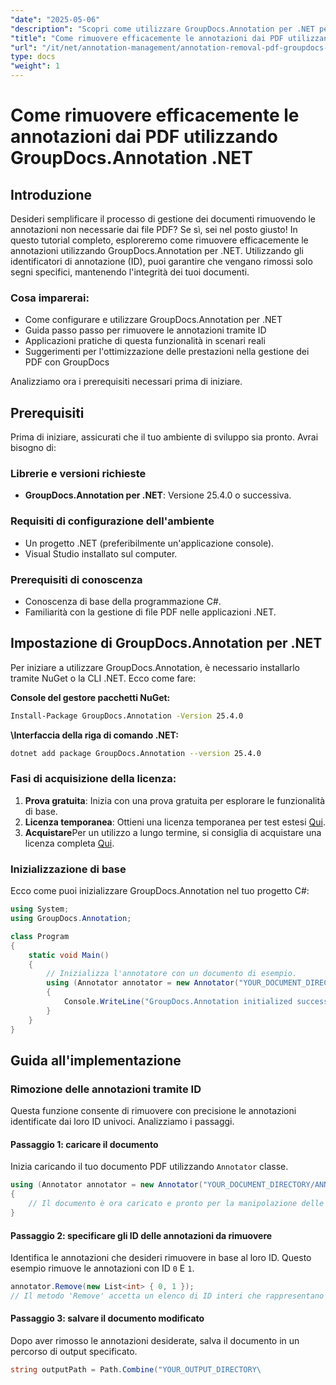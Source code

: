 ```yaml
---
"date": "2025-05-06"
"description": "Scopri come utilizzare GroupDocs.Annotation per .NET per rimuovere le annotazioni in base all'ID, ottimizzando il processo di gestione dei documenti con questa guida completa."
"title": "Come rimuovere efficacemente le annotazioni dai PDF utilizzando GroupDocs.Annotation .NET"
"url": "/it/net/annotation-management/annotation-removal-pdf-groupdocs-dotnet-guide/"
type: docs
"weight": 1
---
```


# Come rimuovere efficacemente le annotazioni dai PDF utilizzando GroupDocs.Annotation .NET

## Introduzione

Desideri semplificare il processo di gestione dei documenti rimuovendo le annotazioni non necessarie dai file PDF? Se sì, sei nel posto giusto! In questo tutorial completo, esploreremo come rimuovere efficacemente le annotazioni utilizzando GroupDocs.Annotation per .NET. Utilizzando gli identificatori di annotazione (ID), puoi garantire che vengano rimossi solo segni specifici, mantenendo l'integrità dei tuoi documenti.

### Cosa imparerai:
- Come configurare e utilizzare GroupDocs.Annotation per .NET
- Guida passo passo per rimuovere le annotazioni tramite ID
- Applicazioni pratiche di questa funzionalità in scenari reali
- Suggerimenti per l'ottimizzazione delle prestazioni nella gestione dei PDF con GroupDocs

Analizziamo ora i prerequisiti necessari prima di iniziare.

## Prerequisiti

Prima di iniziare, assicurati che il tuo ambiente di sviluppo sia pronto. Avrai bisogno di:

### Librerie e versioni richieste
- **GroupDocs.Annotation per .NET**: Versione 25.4.0 o successiva.

### Requisiti di configurazione dell'ambiente
- Un progetto .NET (preferibilmente un'applicazione console).
- Visual Studio installato sul computer.

### Prerequisiti di conoscenza
- Conoscenza di base della programmazione C#.
- Familiarità con la gestione di file PDF nelle applicazioni .NET.

## Impostazione di GroupDocs.Annotation per .NET

Per iniziare a utilizzare GroupDocs.Annotation, è necessario installarlo tramite NuGet o la CLI .NET. Ecco come fare:

**Console del gestore pacchetti NuGet:**
```bash
Install-Package GroupDocs.Annotation -Version 25.4.0
```

**\Interfaccia della riga di comando .NET:**
```bash
dotnet add package GroupDocs.Annotation --version 25.4.0
```

### Fasi di acquisizione della licenza:
1. **Prova gratuita**: Inizia con una prova gratuita per esplorare le funzionalità di base.
2. **Licenza temporanea**: Ottieni una licenza temporanea per test estesi [Qui](https://purchase.groupdocs.com/temporary-license/).
3. **Acquistare**Per un utilizzo a lungo termine, si consiglia di acquistare una licenza completa [Qui](https://purchase.groupdocs.com/buy).

### Inizializzazione di base
Ecco come puoi inizializzare GroupDocs.Annotation nel tuo progetto C#:

```csharp
using System;
using GroupDocs.Annotation;

class Program
{
    static void Main()
    {
        // Inizializza l'annotatore con un documento di esempio.
        using (Annotator annotator = new Annotator("YOUR_DOCUMENT_DIRECTORY/ANNOTATED.pdf"))
        {
            Console.WriteLine("GroupDocs.Annotation initialized successfully.");
        }
    }
}
```

## Guida all'implementazione

### Rimozione delle annotazioni tramite ID

Questa funzione consente di rimuovere con precisione le annotazioni identificate dai loro ID univoci. Analizziamo i passaggi.

#### Passaggio 1: caricare il documento
Inizia caricando il tuo documento PDF utilizzando `Annotator` classe.

```csharp
using (Annotator annotator = new Annotator("YOUR_DOCUMENT_DIRECTORY/ANNOTATED.pdf"))
{
    // Il documento è ora caricato e pronto per la manipolazione delle annotazioni.
}
```

#### Passaggio 2: specificare gli ID delle annotazioni da rimuovere
Identifica le annotazioni che desideri rimuovere in base al loro ID. Questo esempio rimuove le annotazioni con ID `0` E `1`.

```csharp
annotator.Remove(new List<int> { 0, 1 });
// Il metodo 'Remove' accetta un elenco di ID interi che rappresentano le annotazioni.
```

#### Passaggio 3: salvare il documento modificato
Dopo aver rimosso le annotazioni desiderate, salva il documento in un percorso di output specificato.

```csharp
string outputPath = Path.Combine("YOUR_OUTPUT_DIRECTORY\